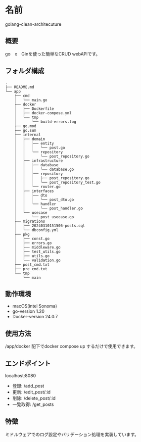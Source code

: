 # 名前
golang-clean-architecuture

## 概要
go　x　Ginを使った簡単なCRUD webAPIです。

## フォルダ構成
```
.
├── README.md
└── app
    ├── cmd
    │   └── main.go
    ├── docker
    │   ├── Dockerfile
    │   ├── docker-compose.yml
    │   └── tmp
    │       └── build-errors.log
    ├── go.mod
    ├── go.sum
    ├── internal
    │   ├── domain
    │   │   ├── entity
    │   │   │   └── post.go
    │   │   └── repository
    │   │       └── post_repository.go
    │   ├── infrastructure
    │   │   ├── database
    │   │   │   └── database.go
    │   │   ├── repository
    │   │   │   ├── post_repository.go
    │   │   │   └── post_repository_test.go
    │   │   └── router.go
    │   ├── interfaces
    │   │   ├── dto
    │   │   │   └── post_dto.go
    │   │   └── handler
    │   │       └── post_handler.go
    │   └── usecase
    │       └── post_usecase.go
    ├── migrations
    │   ├── 20240310151506-posts.sql
    │   └── dbconfig.yml
    ├── pkg
    │   ├── const.go
    │   ├── errors.go
    │   ├── middleware.go
    │   ├── test_utils.go
    │   ├── utils.go
    │   └── validation.go
    ├── post_cmd.txt
    ├── pre_cmd.txt
    └── tmp
        └── main
```


## 動作環境
- macOS(intel Sonoma)
- go-version 1.20
- Docker-version 24.0.7
  
## 使用方法
/app/docker 配下でdocker compose up するだけで使用できます。

## エンドポイント
localhost:8080
- 登録: /add_post
- 更新: /edit_post/:id
- 削除: /delete_post/:id
- 一覧取得: /get_posts

## 特徴
ミドルウェアでのログ設定やバリデーション処理を実装しています。
